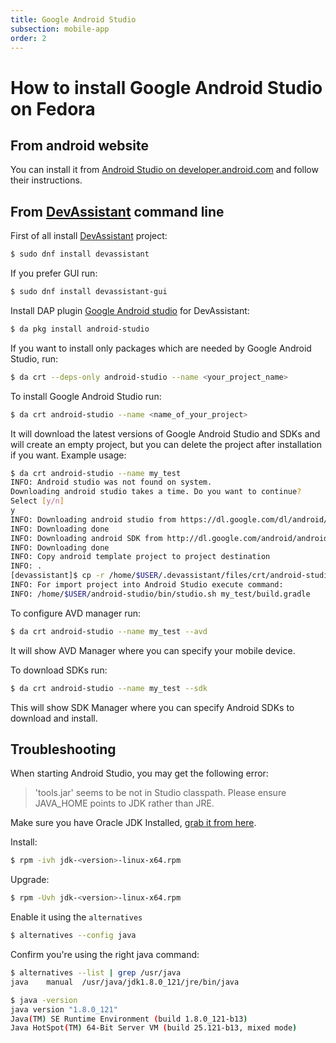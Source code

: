 ```yaml
---
title: Google Android Studio
subsection: mobile-app
order: 2
---
```


# How to install Google Android Studio on Fedora

## From android website

You can install it from [Android Studio on developer.android.com](https://developer.android.com/studio/index.html) and follow their instructions.

## From [DevAssistant](https://devassistant.org) command line

First of all install [DevAssistant](https://devassistant.org) project:

```bash
$ sudo dnf install devassistant
```

If you prefer GUI run:

```bash
$ sudo dnf install devassistant-gui
```

Install DAP plugin [Google Android studio](https://github.com/phracek/dap-google-android-studio) for DevAssistant:

```bash
$ da pkg install android-studio
```

If you want to install only packages which are needed by Google Android Studio, run:

```bash
$ da crt --deps-only android-studio --name <your_project_name>
```

To install Google Android Studio run:

```bash
$ da crt android-studio --name <name_of_your_project>
```

It will download the latest versions of Google Android Studio and SDKs and will create an empty project, but you can delete the project after installation if you want. Example usage:

```bash
$ da crt android-studio --name my_test
INFO: Android studio was not found on system.
Downloading android studio takes a time. Do you want to continue?
Select [y/n]
y
INFO: Downloading android studio from https://dl.google.com/dl/android/studio/ide-zips/1.3.0.10/android-studio-ide-141.2117773-linux.zip
INFO: Downloading done
INFO: Downloading android SDK from http://dl.google.com/android/android-sdk_r24.3.3-linux.tgz
INFO: Downloading done
INFO: Copy android template project to project destination
INFO: .
[devassistant]$ cp -r /home/$USER/.devassistant/files/crt/android-studio/. "my_test"
INFO: For import project into Android Studio execute command:
INFO: /home/$USER/android-studio/bin/studio.sh my_test/build.gradle

```

To configure AVD manager run:
```bash
$ da crt android-studio --name my_test --avd
```

It will show AVD Manager where you can specify your mobile device.

To download SDKs run:

```bash
$ da crt android-studio --name my_test --sdk
```
This will show SDK Manager where you can specify Android SDKs to download and install.

## Troubleshooting

When starting Android Studio, you may get the following error:

> 'tools.jar' seems to be not in Studio classpath. Please ensure JAVA_HOME points to JDK rather than JRE.

Make sure you have Oracle JDK Installed, [grab it from here](http://www.oracle.com/technetwork/java/javase/downloads/jdk8-downloads-2133151.html).

Install:

```bash
$ rpm -ivh jdk-<version>-linux-x64.rpm
```

Upgrade:
```bash
$ rpm -Uvh jdk-<version>-linux-x64.rpm
```

Enable it using the `alternatives`

```bash
$ alternatives --config java
```

Confirm you're using the right java command:

```bash
$ alternatives --list | grep /usr/java
java    manual  /usr/java/jdk1.8.0_121/jre/bin/java
```

```bash
$ java -version
java version "1.8.0_121"
Java(TM) SE Runtime Environment (build 1.8.0_121-b13)
Java HotSpot(TM) 64-Bit Server VM (build 25.121-b13, mixed mode)
```
